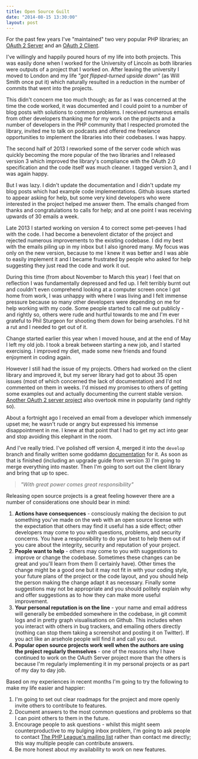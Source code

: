 ```yaml
---
title: Open Source Guilt
date: "2014-08-15 13:30:00"
layout: post
---
```


For the past few years I've "maintained" two very popular PHP libraries; an [OAuth 2 Server](https://github.com/thephpleague/oauth2-server) and an [OAuth 2 Client](https://github.com/thephpleague/oauth2-client).

I've willingly and happily poured hours of my life into both projects. This was easily done when I worked for the University of Lincoln as both libraries were outputs of a project that I worked on. After leaving the university I moved to London and my life _"got flipped-turned upside down"_ (as Will Smith once put it) which naturally resulted in a reduction in the number of commits that went into the projects.

This didn't concern me too much though; as far as I was concerned at the time the code worked, it was documented and I could point to a number of blog posts with solutions to common problems. I received numerous emails from other developers thanking me for my work on the projects and a number of developers in the PHP community that I respected promoted the library, invited me to talk on podcasts and offered me freelance opportunities to implement the libraries into their codebases. I was happy.

The second half of 2013 I reworked some of the server code which was quickly becoming the more popular of the two libraries and I released version 3 which improved the library's compliance with the OAuth 2.0 specification and the code itself was much cleaner. I tagged version 3, and I was again happy.

But I was lazy. I didn't update the documentation and I didn't update my blog posts which had example code implementations. Github issues started to appear asking for help, but some very kind developers who were interested in the project helped me answer them. The emails changed from thanks and congratulations to calls for help; and at one point I was receiving upwards of 30 emails a week.

Late 2013 I started working on version 4 to correct some pet-peeves I had with the code. I had become a benevolent dictator of the project and rejected numerous improvements to the existing codebase. I did my best with the emails piling up in my inbox but I also ignored many. My focus was only on the new version, because to me I knew it was better and I was able to easily implement it and I became frustrated by people who asked for help suggesting they just read the code and work it out.

During this time (from about November to March this year) I feel that on reflection I was fundamentally depressed and fed up. I felt terribly burnt out and couldn't even comprehend looking at a computer screen once I got home from work, I was unhappy with where I was living and I felt immense pressure because so many other developers were depending on me for help working with my code. Some people started to call me out publicly - and rightly so, others were rude and hurtful towards to me and I'm ever grateful to Phil Sturgeon for shooting them down for being arseholes. I'd hit a rut and I needed to get out of it.

Change started earlier this year when I moved house, and at the end of May I left my old job. I took a break between starting a new job, and I started exercising. I improved my diet, made some new friends and found enjoyment in coding again.

However I still had the issue of my projects. Others had worked on the client library and improved it, but my server library had got to about 35 open issues (most of which concerned the lack of documentation) and I'd not commented on them in weeks. I'd missed my promises to others of getting some examples out and actually documenting the current stable version. [Another OAuth 2 server project](https://github.com/bshaffer/oauth2-server-php) also overtook mine in popularity (and rightly so).

About a fortnight ago I received an email from a developer which immensely upset me; he wasn't rude or angry but expressed his immense disappointment in me. I knew at that point that I had to get my act into gear and stop avoiding this elephant in the room.

And I've really tried. I've polished off version 4, merged it into the `develop` branch and finally written some goddamn [documentation](http://oauth2.thephpleague.com) for it. As soon as that is finished (including an upgrade guide from version 3) I'm going to merge everything into master. Then I'm going to sort out the client library and bring that up to spec.

> _"With great power comes great responsibility"_

Releasing open source projects is a great feeling however there are a number of considerations one should bear in mind:

1. **Actions have consequences** - consciously making the decision to put something you've made on the web with an open source license with the expectation that others may find it useful has a side effect; other developers may come to you with questions, problems, and security concerns. You have a responsibility to do your best to help them out if you care about the integrity, security and reputation of your project.
2. **People want to help** - others may come to you with suggestions to improve or change the codebase. Sometimes these changes can be great and you'll learn from them (I certainly have). Other times the change might be a good one but it may not fit in with your coding style, your future plans of the project or the code layout, and you should help the person making the change adapt it as necessary. Finally some suggestions may not be appropriate and you should politely explain why and offer suggestions as to how they can make more useful improvement.
3. **Your personal reputation is on the line** - your name and email address will generally be embedded somewhere in the codebase, in git commit logs and in pretty graph visualisations on Github. This includes when you interact with others in bug trackers, and emailing others directly (nothing can stop them taking a screenshot and posting it on Twitter). If you act like an arsehole people will find it and call you out.
4. **Popular open source projects work well when the authors are using the project regularly themselves** - one of the reasons why I have continued to work on the OAuth Server project more than the others is because I'm regularly implementing it in my personal projects or as part of my day to day job.

Based on my experiences in recent months I'm going to try the following to make my life easier and happier:

1. I'm going to set out clear roadmaps for the project and more openly invite others to contribute to features.
2. Document answers to the most common questions and problems so that I can point others to them in the future.
3. Encourage people to ask questions - whilst this might seem counterproductive to my bulging inbox problem, I'm going to ask people to contact [The PHP League's mailing list](https://groups.google.com/forum/#!forum/thephpleague) rather than contact me directly; this way multiple people can contribute answers.
4. Be more honest about _my_ availability to work on new features.